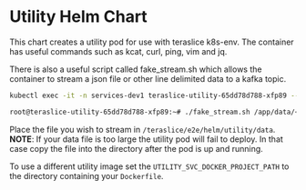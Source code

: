 
# Utility Helm Chart

This chart creates a utility pod for use with teraslice k8s-env. The container has useful commands such as kcat, curl, ping, vim and jq.

There is also a useful script called fake_stream.sh which allows the container to stream a json file or other line delimited data to a kafka topic.

```sh
kubectl exec -it -n services-dev1 teraslice-utility-65dd78d788-xfp89 -- bash

root@teraslice-utility-65dd78d788-xfp89:~# ./fake_stream.sh /app/data/<my-file.json>
```

Place the file you wish to stream in `/teraslice/e2e/helm/utility/data`.
**NOTE**: If your data file is too large the utility pod will fail to deploy. In that case copy the file into the directory after the pod is up and running.

To use a different utility image set the `UTILITY_SVC_DOCKER_PROJECT_PATH` to the directory containing your `Dockerfile`.
